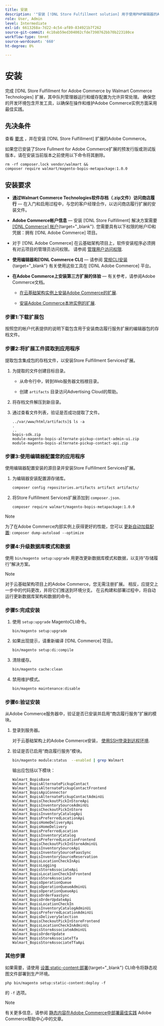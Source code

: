 ```yaml
---
title: 安装
description: '"安装 [!DNL Store Fulfillment solution] 用于使用PHP编辑器的Adobe Commerce店面。”'
role: User, Admin
level: Intermediate
exl-id: 6613268a-7d22-4c54-af89-834921b7f262
source-git-commit: 4c10ab59ed304002cfde7398762bb70b223180ce
workflow-type: tm+mt
source-wordcount: '660'
ht-degree: 0%

---
```



# 安装

完成 [!DNL Store Fulfillment for Adobe Commerce by Walmart Commerce Technologies] 扩展，其中队列管理器运行和缓存配置为允许异常处理。 确保您的开发环境包含开发工具，以确保在操作和维护Adobe Commerce实例方面采用最佳实践。

## 先决条件

查看 [要求](solution-requirements.md) ，并在安装 [!DNL Store Fulfillment] 扩展的Adobe Commerce。

如果您已安装了Store Fullment for Adobe Commerce扩展的预发行版或测试版版本，请在安装当前版本之前使用以下命令将其删除。

```terminal
rm -rf composer.lock vendor/walmart &&
composer require walmart/magento-bopis-metapackage:1.0.0
```

## 安装要求

- **通过Walmart Commerce Technologies软件存档（.zip文件）访问商店履行** — 在入门和启用过程中，与您的客户经理合作，以访问商店履行扩展的安装文件。

- **Adobe Commerce帐户信息** — 安装 [!DNL Store Fulfillment] 解决方案需要 [[!DNL Commerce] 帐户](https://docs.magento.com/user-guide/magento/magento-account.html){target="_blank"}. 您需要具有以下权限的帐户ID和凭据：拥有 [!DNL Adobe Commerce] 项目。

- 对于 [!DNL Adobe Commerce] 在云基础架构项目上，软件安装程序必须拥有对云项目的管理员访问权限。 请参阅 [管理用户访问权限](https://devdocs.magento.com/cloud/project/user-admin.html).

- **使用编辑器和[!DNL Commerce CLI]** — 请参阅 [常规CLI安装](https://devdocs.magento.com/extensions/install/){target="_blank"} 有关使用这些工具在 [!DNL Adobe Commerce] 平台。

- **在Adobe Commerce上安装第三方扩展的体验** — 有关参考，请参阅Adobe Commerce文档。

   - [在云基础架构实例上安装Adobe Commerce的扩展](https://devdocs.magento.com/cloud/howtos/install-components.html#install-an-extension).

   - [安装Adobe Commerce本地实例的扩展](https://devdocs.magento.com/extensions/install/).

### 步骤1:下载扩展包

按照您的帐户代表提供的说明下载包含用于安装商店履行服务扩展的编辑器包的存档文件。

### 步骤2:将扩展工件提取到应用程序

提取包含集成包的存档文件，以安装Store Fulfillment Services扩展。

1. 为提取的文件创建目标目录。

   - 从命令行中，转到Web服务器文档根目录。

   - 创建 `artifacts` 目录访问Advertising Cloud的帮助。

1. 将存档文件解压到新目录。

1. 通过查看文件列表，验证是否成功提取了文件。

   ```
   ../var/www/html/artifacts]$ ls -a
   .
   ..
   bopis-sdk.zip
   module-magento-bopis-alternate-pickup-contact-admin-ui.zip
   module-magento-bopis-alternate-pickup-contact-api.zip
   ```

### 步骤3:使用编辑器配置您的应用程序

使用编辑器配置安装的源目录并安装Store Fulfillment Services扩展。

1. 为编辑器安装配置源存储库。

   ```bash
   composer config repositories.artifacts artifact artifacts/
   ```

1. 将Store Fulfillment Services扩展添加到 `composer.json`.

   ```bash
   composer require walmart/magento-bopis-metapackage:1.0.0
   ```

>[!NOTE]
>
>为了在Adobe Commerce内部实例上获得更好的性能，您可以 [更新自动加载配置](https://experienceleague.adobe.com/docs/commerce-operations/performance-best-practices/deployment-flow.html#update-the-autoloader): `composer dump-autoload --optimize`

### 步骤4:升级数据库模式和数据

使用 `bin/magento setup:upgrade` 用更改更新数据库模式和数据，以支持“存储履行”解决方案。

>[!NOTE]
>
>对于云基础架构项目上的Adobe Commerce，您无需注册扩展。 相反，应提交上一步中的代码更改，并将它们推送到环境分支。 在云构建和部署过程中，将自动运行更新数据库架构和数据的命令。

### 步骤5:完成安装

1. 使用 `setup:upgrade` MagentoCLI命令。

   ```terminal
   bin/magento setup:upgrade
   ```

1. 如果出现提示，请重新编译 [!DNL Commerce] 项目。

   ```bash
   bin/magento setup:di:compile
   ```

1. 清除缓存。

   ```bash
   bin/magento cache:clean
   ```

1. 禁用维护模式。

   ```bash
   bin/magento maintenance:disable
   ```

### 步骤6:验证安装

从Adobe Commerce服务器中，验证是否已安装并启用“商店履行服务”扩展的模块。

1. 登录到服务器。

   对于云基础架构上的Adobe Commerce安装， [使用SSH登录到远程环境](https://devdocs.magento.com/cloud/env/environments-ssh.html#ssh).

1. 验证是否已启用“商店履行服务”模块。

   ```bash
   bin/magento module:status  --enabled | grep Walmart
   ```

   输出应包括以下模块：

   ```
   Walmart_BopisBase
   Walmart_BopisAlternatePickupContact
   Walmart_BopisAlternatePickupContactFrontend
   Walmart_BopisApiConnector
   Walmart_BopisAlternatePickupContactAdminUi
   Walmart_BopisCheckoutPickInStoreApi
   Walmart_BopisInventorySourceAdminUi
   Walmart_BopisCheckoutPickInStore
   Walmart_BopisInventoryCatalogApi
   Walmart_BopisPreferredLocationApi
   Walmart_BopisHomeDeliveryApi
   Walmart_BopisHomeDelivery
   Walmart_BopisPreferredLocation
   Walmart_BopisInventoryCatalog
   Walmart_BopisPreferredLocationFrontend
   Walmart_BopisCheckoutPickInStoreAdminUi
   Walmart_BopisInventorySourceApi
   Walmart_BopisInventorySourceFaasSync
   Walmart_BopisInventorySourceReservation
   Walmart_BopisLocationCheckInApi
   Walmart_BopisLogging
   Walmart_BopisStoreAssociateApi
   Walmart_BopisLocationCheckInFrontend
   Walmart_BopisStoreAssociate
   Walmart_BopisOperationQueue
   Walmart_BopisOperationQueueAdminUi
   Walmart_BopisOperationQueueApi
   Walmart_BopisOrderFaasSync
   Walmart_BopisOrderUpdateApi
   Walmart_BopisLocationCheckIn
   Walmart_BopisInventoryCatalogAdminUi
   Walmart_BopisPreferredLocationAdminUi
   Walmart_BopisDeliverySelection
   Walmart_BopisCheckoutPickInStoreFrontend
   Walmart_BopisLocationCheckInAdminUi
   Walmart_BopisStoreAssociateAdminUi
   Walmart_BopisOrderUpdate
   Walmart_BopisStoreAssociateTfa
   Walmart_BopisStoreAssociateTfaApi
   ```

### 其他步骤

如果需要，请使用 [设置:static-content:部署](https://experienceleague.adobe.com/docs/commerce-operations/reference/commerce-on-premises.html){target="_blank"} CLI命令将静态视图文件部署到生产环境。

```terminal
php bin/magento setup:static-content:deploy -f
```

的 `-f` 选项。

>[!NOTE]
>
>有关更多信息，请参阅 [静态内容在Adobe Commerce中部署最佳实践](https://experienceleague.adobe.com/docs/commerce-operations/implementation-playbook/best-practices/development/static-content-deployment.html) Adobe Commerce帮助中心中的文章。

